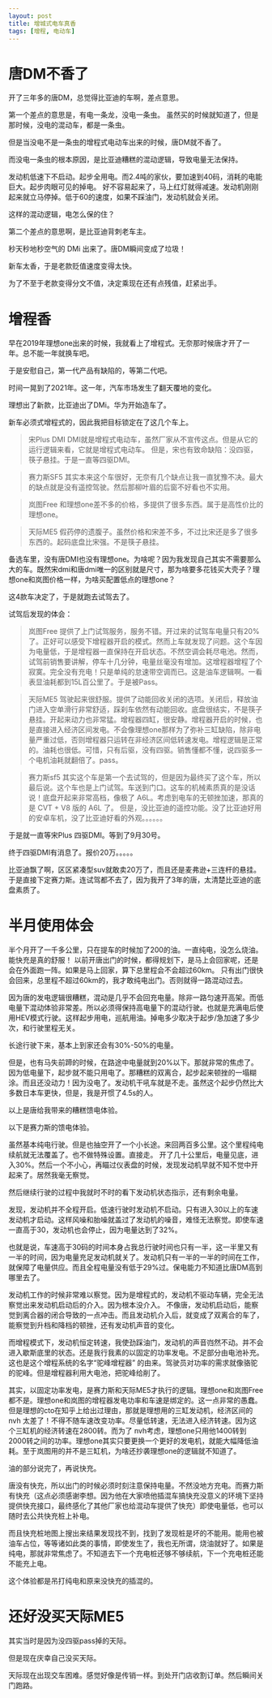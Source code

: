 ```yaml
---
layout: post
title: 增城式电车真香
tags: [增程, 电动车]
---
```


# 唐DM不香了

开了三年多的唐DM，总觉得比亚迪的车啊，差点意思。

第一个差点的意思是，有电一条龙，没电一条虫。
虽然买的时候就知道了，但是那时候，没电的混动车，都是一条虫。

但是当没电不是一条虫的增程式电动车出来的时候，唐DM就不香了。

而没电一条虫的根本原因，是比亚迪糟糕的混动逻辑，导致电量无法保持。

发动机低速下不启动。起步全用电。而2.4吨的家伙，要加速到40码，消耗的电能巨大。起步肉眼可见的掉电。
好不容易起来了，马上红灯就得减速。发动机刚刚起来就立马停掉。低于60的速度，如果不踩油门，发动机就会关闭。

这样的混动逻辑，电怎么保的住？

第二个差点的意思啊，是比亚迪背刺老车主。

秒天秒地秒空气的 DMi 出来了。唐DM瞬间变成了垃圾！

新车太香，于是老款贬值速度变得太快。

为了不至于老款变得分文不值，决定乘现在还有点残值，赶紧出手。

# 增程香

早在2019年理想one出来的时候，我就看上了增程式。无奈那时候唐才开了一年。总不能一年就换车吧。

于是安慰自己，第一代产品有缺陷的，等第二代吧。

时间一晃到了2021年。这一年，汽车市场发生了翻天覆地的变化。

理想出了新款，比亚迪出了DMi。华为开始造车了。

新车必须式增程式的，因此我把目标锁定在了这几个车上。

> 宋Plus DMI
    DMI就是增程式电动车，虽然厂家从不宣传这点。但是从它的运行逻辑来看，它就是增程式电动车。
    但是，宋也有致命缺陷：没四驱，筷子悬挂。于是一直等四驱DMI。

> 赛力斯SF5
    其实本来这个车很好，无奈有几个缺点让我一直犹豫不决。最大的缺点就是没有遥控驾驶。然后那柳叶眉的后窗不好看也不实用。

> 岚图Free
    和理想one差不多的价格，多提供了很多东西。属于是高性价比的理想one。

> 天际ME5
    假药停的遗腹子。虽然价格和宋差不多，不过比宋还是多了很多东西的。起码底盘比宋强。不是筷子悬挂。

备选车里，没有唐DMI也没有理想one。为啥呢？因为我发现自己其实不需要那么大的车。既然宋dmi和唐dmi唯一的区别就是尺寸，那为啥要多花钱买大壳子？理想one和岚图价格一样，为啥买配置低点的理想one？

这4款车决定了，于是就跑去试驾去了。

试驾后发现的体会：

> 岚图Free
    提供了上门试驾服务，服务不错。开过来的试驾车电量只有20%了。正好可以感受下增程器开启的模式。然而上车就发现了问题。这个车因为电量低，于是增程器一直保持在开启状态。不然空调会耗尽电池。然而，试驾前销售要讲解，停车十几分钟，电量丝毫没有增加。这增程器增程了个寂寞。完全没有充电！只是单纯的怠速带空调而已。这是油车逻辑啊。一看表显油耗都到15L百公里了。于是被Pass。

> 天际ME5
    驾驶起来很舒服。提供了动能回收关闭的选项。关闭后，释放油门进入空单滑行非常舒适，踩刹车依然有动能回收。底盘很结实，不是筷子悬挂。开起来动力也非常猛。增程器四缸，很安静。增程器开启的时候，也是直接进入经济区间发电。不会像理想one那样为了弥补三缸缺陷，除非电量严重过低，否则增程器只运转在非经济区间低转速发电。增程逻辑是正常的。油耗也很低。可惜，只有后驱，没有四驱。销售懂都不懂，说四驱多一个电机油耗就翻倍了。pass。

> 赛力斯sf5
    其实这个车是第一个去试驾的，但是因为最终买了这个车，所以最后说。这个车也是上门试驾。车送到门口。这车的机械素质真的是没话说！底盘开起来非常高档，像极了 A6L。考虑到电车的无顿挫加速，那真的是 CVT + V8 版的 A6L 了。
    但是，没比亚迪的遥控功能。没了比亚迪好用的安卓车机，没了比亚迪好看的外观。。。。。。


于是就一直等宋Plus 四驱DMI。等到了9月30号。

终于四驱DMI有消息了。报价20万。。。。。

比亚迪飘了啊，区区紧凑型suv就敢卖20万了，而且还是麦弗逊+三连杆的悬挂。
于是直接下定赛力斯。连试驾都不去了，因为我开了3年的唐，太清楚比亚迪的底盘素质了。


# 半月使用体会

半个月开了一千多公里，只在提车的时候加了200的油。一直纯电，没怎么烧油。能快充是真的舒服！
以前开唐出门的时候，都得规划下，是马上会回家呢，还是会在外面跑一阵。如果是马上回家，算下总里程会不会超过60km。
只有出门很快会回来，总里程不超过60km的，我才敢纯电出门。否则就得一路混动过去。

因为唐的发电逻辑很糟糕，混动是几乎不会回充电量。除非一路匀速开高架。而低电量下混动体验非常差。所以必须得保持高电量下的混动行驶。也就是充满电后使用HEV模式行驶。这样起步用电，巡航用油。掉电多少取决于起步/急加速了多少次，和行驶里程无关。

长途行驶下来，基本上到家还会有30%-50%的电量。

但是，也有马失前蹄的时候，在路途中电量就到20%以下。那就非常的焦虑了。因为低电量下，起步就不能只用电了。那糟糕的双离合，起步起来顿挫的一塌糊涂。而且还没动力！因为没电了。发动机干吼车就是不走。虽然这个起步仍然比大多数日本车更快，但是，我是开惯了4.5s的人。

以上是唐给我带来的糟糕馈电体验。

以下是赛力斯的馈电体验。

虽然基本纯电行驶。但是也抽空开了一个小长途。来回两百多公里。这个里程纯电续航就无法覆盖了。也不做特殊设置。直接走。
开了几十公里后，电量见底，进入30%。然后一个不小心，再瞄过仪表盘的时候，发现发动机早就不知不觉中开起来了。居然我毫无察觉。

然后继续行驶的过程中我就时不时的看下发动机状态指示，还有剩余电量。

发现，发动机并不全程开启。低速行驶时发动机不启动。只有进入30以上的车速发动机才启动。这样风噪和胎噪就盖过了发动机的噪音，难怪无法察觉。即使车速一直高于30，发动机也会停止，因为电量达到了32%。

也就是说，车速高于30码的时间本身占我总行驶时间也只有一半，这一半里又有一半的时间，因为电量充足发动机就关了。发动机只有一半的一半的时间在工作，就保障了电量供应。而且全程电量没有低于29%过。保电能力不知道比唐DM高到哪里去了。

发动机工作的时候非常难以察觉。因为是增程式的，发动机不驱动车辆，完全无法察觉出来发动机启动后的介入。因为根本没介入。
不像唐，发动机启动后，能察觉到离合器的闭合导致的一点冲击。而且发动机介入后，就变成了双离合的车了，能察觉到升档和降档的顿挫，还有发动机声音的变化。

而增程模式下，发动机恒定转速，我使劲踩油门，发动机的声音岿然不动。并不会进入歇斯底里的状态。还是我行我素的以固定的功率发电。不足部分由电池补充。这也是这个增程系统的名字“驼峰增程器” 的由来。驾驶员对功率的需求就像骆驼的驼峰。但是增程器利用大电池，把驼峰给削了。

其实，以固定功率发电，是赛力斯和天际ME5才执行的逻辑。理想one和岚图Free都不是。理想one和岚图的增程器发电功率和车速是绑定的。这一点非常的愚蠢。但是理想的cto在知乎上给出过理由，那就是理想用的三缸发动机，经济区间的 nvh 太差了！不得不随车速改变功率。尽量低转速，无法进入经济转速。因为这个三缸机的经济转速在2800转。而为了 nvh考虑，理想one只用他1400转到2000转之间的功率。理想one其实只要更换一个更好的发电机，就能大幅降低油耗。至于岚图用的并不是三缸机，为啥还抄袭理想one的逻辑就不知道了。

油的部分说完了，再说快充。

唐没有快充，所以出门的时候必须时刻注意保持电量。不然没地方充电。而赛力斯有快充（这点必须感谢李想。因为他在大家喷他插混车搞快充没意义的环境下坚持提供快充接口，最终感化了其他厂家也给混动车提供了快充）即使电量低，也可以随时去公共快充桩上补电。

而且快充桩地图上搜出来结果发现找不到，找到了发现桩是坏的不能用。能用也被油车占位，等等诸如此类的事情，即使发生了，我也无所谓，烧油就好了。如果是纯电，那就非常焦虑了。不知道去下一个充电桩还够不够续航，下一个充电桩还能不能充上电。

这个体验都是吊打纯电和原来没快充的插混的。

# 还好没买天际ME5

其实当时是因为没四驱pass掉的天际。

但是现在庆幸自己没买天际。

天际现在出现交车困难。感觉好像是传销一样。到处开门店收割订单。然后瞬间关门跑路。

